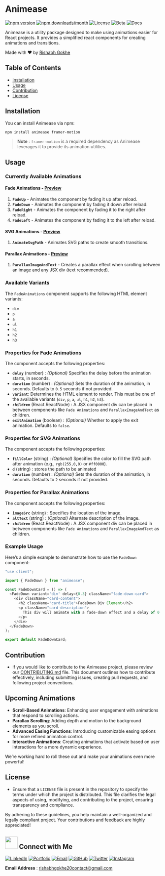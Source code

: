 # Animease

[![npm version](https://img.shields.io/npm/v/animease)](https://www.npmjs.com/package/animease)
[![npm downloads/month](https://img.shields.io/npm/dm/animease)](https://www.npmjs.com/package/animease)
![License](https://img.shields.io/github/license/rishabhgokhe/animease?color=blue)
![Beta](https://img.shields.io/badge/status-beta-yellow)
![Docs](https://img.shields.io/badge/docs-%E2%9C%94-brightgreen)

Animease is a utility package designed to make using animations easier for React projects. It provides a simplified react components for creating animations and transitions.

Made with ❤️ by [Rishabh Gokhe](https://github.com/rishabhgokhe)

## Table of Contents

- [Installation](#installation)
- [Usage](#usage)
- [Contribution](#contribution)
- [License](#license)

## Installation

You can install Animease via npm:

```sh
npm install animease framer-motion
```
>**Note** : `framer-motion` is a required dependency as Animease leverages it to provide its animation utilities.


## Usage

### Currently Available Animations

#### Fade Animations - [Preview](https://codesandbox.io/embed/87ftmt?view=preview)

1. **`FadeUp`** - Animates the component by fading it up after reload.
2. **`FadeDown`** - Animates the component by fading it down after reload.
3. **`FadeRight`** - Animates the component by fading it to the right after reload.
4. **`FadeLeft`** - Animates the component by fading it to the left after reload.

#### SVG Animations - [Preview](https://codesandbox.io/embed/sygz3x?view=preview&module=%2Fsrc%2FApp.tsx)

1. **`AnimateSvgPath`** - Animates SVG paths to create smooth transitions.

#### Parallax Animations - [Preview]()

1. **`ParallaxImageAndText`** - Creates a parallax effect when scrolling between an image and any JSX div (text recommended). 

### Available Variants

The `FadeAnimations` component supports the following HTML element variants:

- `div`
- `p`
- `a`
- `ul`
- `h1`
- `h2`
- `h3`

### Properties for Fade Animations

The component accepts the following properties:

- **`delay`** (number) : *(Optional)* Specifies the delay before the animation starts, in seconds.
- **`duration`** (number) : *(Optional)* Sets the duration of the animation, in seconds. Defaults to `0.5` seconds if not provided.
- **`variant`**: Determines the HTML element to render. This must be one of the available variants (`div`, `p`, `a`, `ul`, `h1`, `h2`, `h3`).
- **`children`** (React.ReactNode) : A JSX component div can be placed in between components like `Fade Animations` and `ParallaxImageAndText` as children.
- **`exitAnimation`** (boolean) : *(Optional)* Whether to apply the exit animation. Defaults to `false`.

### Properties for SVG Animations

The component accepts the following properties:

- **`fillColor`** (string) : *(Optional)* Specifies the color to fill the SVG path after animation (e.g., `rgb(255,0,0)` or `#ff0000`).
- **`d`** (string) : stores the path to be animated 
- **`duration`** (number) : *(Optional)* Sets the duration of the animation, in seconds. Defaults to `2` seconds if not provided.

### Properties for Parallax Animations

The component accepts the following properties:

- **`imageSrc`** (string) : Specifies the location of the image.
- **`altText`** (string) : *(Optional)* Alternate description of the image.
- **`children`** (React.ReactNode) : A JSX component div can be placed in between components like `Fade Animations` and `ParallaxImageAndText` as children.


### Example Usage

Here’s a simple example to demonstrate how to use the `FadeDown` component:

```typescript
"use client";

import { FadeDown } from "animease";

const FadeDownCard = () => (
  <FadeDown variant='div' delay={0.3} className="fade-down-card">
    <div className="card-content">
      <h2 className="card-title">FadeDown Div Element</h2>
      <p className="card-description">
        This div will animate with a fade-down effect and a delay of 0.3 seconds.
      </p>
    </div>
  </FadeDown>
);

export default FadeDownCard;
```

## Contribution

- If you would like to contribute to the Animease project, please review our [CONTRIBUTING.md](CONTRIBUTING.md) file. This document outlines how to contribute effectively, including submitting issues, creating pull requests, and following project conventions.

## Upcoming Animations

- **Scroll-Based Animations**: Enhancing user engagement with animations that respond to scrolling actions.
- **Parallax Scrolling**: Adding depth and motion to the background elements as you scroll.
- **Advanced Easing Functions**: Introducing customizable easing options for more refined animation control.
- **Interactive Animations**: Creating animations that activate based on user interactions for a more dynamic experience.

We’re working hard to roll these out and make your animations even more powerful!

## License

- Ensure that a `LICENSE` file is present in the repository to specify the terms under which the project is distributed. This file clarifies the legal aspects of using, modifying, and contributing to the project, ensuring transparency and compliance.

By adhering to these guidelines, you help maintain a well-organized and legally compliant project. Your contributions and feedback are highly appreciated!

## <img src="https://i.giphy.com/media/v1.Y2lkPTc5MGI3NjExeWxuNTJlaTIwcWp6Mmx4ODl5dXgxbThqNnI5eWh3YmIwMnZhbWp5MyZlcD12MV9pbnRlcm5hbF9naWZfYnlfaWQmY3Q9cw/7NgYelDPXmzbzxrKsj/giphy.gif" width=40px /> Connect with Me

[![LinkedIn](https://img.shields.io/badge/LinkedIn-0A66C2?style=for-the-badge&logo=linkedin&logoColor=white)](https://linkedin.com/in/rishabh-gokhe-22168b287)
[![Portfolio](https://img.shields.io/badge/Portfolio-000000?style=for-the-badge&logo=About.me&logoColor=white)](https://portfolio-rishabhgokhe.vercel.app/)
[![Email](https://img.shields.io/badge/Email-D14836?style=for-the-badge&logo=gmail&logoColor=white)](mailto:rishabhgokhe20contact@gmail.com)
[![GitHub](https://img.shields.io/badge/GitHub-181717?style=for-the-badge&logo=github&logoColor=white)](https://github.com/rishabhgokhe)
[![Twitter](https://img.shields.io/badge/Twitter-1DA1F2?style=for-the-badge&logo=x&logoColor=white)](https://twitter.com/rishabhgokhe)
[![Instagram](https://img.shields.io/badge/Instagram-DD2A7B?style=for-the-badge&logo=instagram&logoColor=white)](https://www.instagram.com/rishabh_gokhe)

**Email Address** : [rishabhgokhe20contact@gmail.com](mailto:rishabhgokhe20contact@gmail.com)